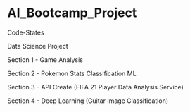# AI_Bootcamp_Project

Code-States

Data Science Project

Section 1 - Game Analysis

Section 2 - Pokemon Stats Classification ML

Section 3 - API Create (FIFA 21 Player Data Analysis Service)

Section 4 - Deep Learning (Guitar Image Classification)
